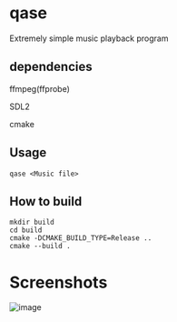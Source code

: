 # qase
Extremely simple music playback program

## dependencies
ffmpeg(ffprobe)

SDL2

cmake

## Usage
`qase <Music file>`

## How to build
```
mkdir build
cd build
cmake -DCMAKE_BUILD_TYPE=Release ..
cmake --build .
```

# Screenshots
![image](https://github.com/user-attachments/assets/a894c8b5-fb27-4f1a-aac2-2600bbecc5e6)

